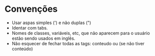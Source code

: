 # Convenções
* Usar aspas simples (') e não duplas (")
* Identar com tabs.
* Nomes de classes, variáveis, etc, que não aparecem para o usuário estão sendo usados em inglês.
* Não esquecer de fechar todas as tags: <tag atributo='...'>conteudo</tag> ou <tag atributo='...'/> (se não tiver conteúdo)
